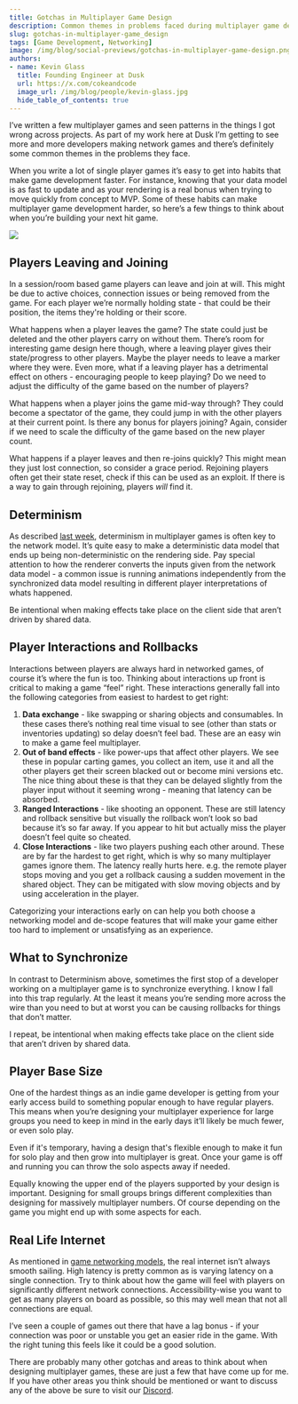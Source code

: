 ```yaml
---
title: Gotchas in Multiplayer Game Design  
description: Common themes in problems faced during multiplayer game design 
slug: gotchas-in-multiplayer-game_design 
tags: [Game Development, Networking]
image: /img/blog/social-previews/gotchas-in-multiplayer-game-design.png
authors:
- name: Kevin Glass 
  title: Founding Engineer at Dusk  
  url: https://x.com/cokeandcode
  image_url: /img/blog/people/kevin-glass.jpg
  hide_table_of_contents: true
---
```


<head>
  <title>Gotchas in Multiplayer Game Design</title>
  <meta property="og:title" content="Gotchas in Multiplayer Game Design"/>
</head>

I’ve written a few multiplayer games and seen patterns in the things I got wrong across projects. As part of my work here at Dusk I’m getting to see more and more developers making network games and there’s definitely some common themes in the problems they face.

When you write a lot of single player games it’s easy to get into habits that make game development faster. For instance, knowing that your data model is as fast to update and as your rendering is a real bonus when trying to move quickly from concept to MVP. Some of these habits can make multiplayer game development harder, so here’s a few things to think about when you’re building your next hit game.

![](/img/blog/social-previews/gotchas-in-multiplayer-game-design.png)

## Players Leaving and Joining

In a session/room based game players can leave and join at will. This might be due to active choices, connection issues or being removed from the game. For each player we’re normally holding state - that could be their position, the items they're holding or their score. 

What happens when a player leaves the game? The state could just be deleted and the other players carry on without them. There’s room for interesting game design here though, where a leaving player gives their state/progress to other players. Maybe the player needs to leave a marker where they were. Even more, what if a leaving player has a detrimental effect on others - encouraging people to keep playing? Do we need to adjust the difficulty of the game based on the number of players?

What happens when a player joins the game mid-way through? They could become a spectator of the game, they could jump in with the other players at their current point. Is there any bonus for players joining? Again, consider if we need to scale the difficulty of the game based on the new player count.

What happens if a player leaves and then re-joins quickly? This might mean they just lost connection, so consider a grace period. Rejoining players often get their state reset, check if this can be used as an exploit. If there is a way to gain through rejoining, players *will* find it.
 
## Determinism

As described [last week](https://developers.dusk.gg/blog/making-js-deterministic-for-fun-and-glory), determinism in multiplayer games is often key to the network model. It’s quite easy to make a deterministic data model that ends up being non-deterministic on the rendering side. Pay special attention to how the renderer converts the inputs given from the network data model - a common issue is running animations independently from the synchronized data model resulting in different player interpretations of whats happened.

Be intentional when making effects take place on the client side that aren’t driven by shared data.

## Player Interactions and Rollbacks

Interactions between players are always hard in networked games, of course it’s where the fun is too. Thinking about interactions up front is critical to making a game “feel” right. These interactions generally fall into the following categories from easiest to hardest to get right:

1. **Data exchange** - like swapping or sharing objects and consumables. In these cases there’s nothing real time visual to see (other than stats or inventories updating) so delay doesn’t feel bad. These are an easy win to make a game feel multiplayer.
1. **Out of band effects** - like power-ups that affect other players. We see these in popular carting games, you collect an item, use it and all the other players get their screen blacked out or become mini versions etc. The nice thing about these is that they can be delayed slightly from the player input without it seeming wrong - meaning that latency can be absorbed. 
1. **Ranged Interactions** - like shooting an opponent. These are still latency and rollback sensitive but visually the rollback won’t look so bad because it’s so far away. If you appear to hit but actually miss the player doesn’t feel quite so cheated. 
1. **Close Interactions** - like two players pushing each other around. These are by far the hardest to get right, which is why so many multiplayer games ignore them. The latency really hurts here. e.g. the remote player stops moving and you get a rollback causing a sudden movement in the shared object. They can be mitigated with slow moving objects and by using acceleration in the player.

Categorizing your interactions early on can help you both choose a networking model and de-scope features that will make your game either too hard to implement or unsatisfying as an experience.

## What to Synchronize

In contrast to Determinism above, sometimes the first stop of a developer working on a multiplayer game is to synchronize everything. I know I fall into this trap regularly. At the least it means you’re sending more across the wire than you need to but at worst you can be causing rollbacks for things that don’t matter. 

I repeat, be intentional when making effects take place on the client side that aren’t driven by shared data.

## Player Base Size

One of the hardest things as an indie game developer is getting from your early access build to something popular enough to have regular players. This means when you’re designing your multiplayer experience for large groups you need to keep in mind in the early days it’ll likely be much fewer, or even solo play. 

Even if it's temporary, having a design that's flexible enough to make it fun for solo play and then grow into multiplayer is great. Once your game is off and running you can throw the solo aspects away if needed.

Equally knowing the upper end of the players supported by your design is important. Designing for small groups brings different complexities than designing for massively multiplayer numbers. Of course depending on the game you might end up with some aspects for each.

## Real Life Internet

As mentioned in [game networking models](https://developers.dusk.gg/blog/modern-game-networking-models), the real internet isn’t always smooth sailing. High latency is pretty common as is varying latency on a single connection. Try to think about how the game will feel with players on significantly different network connections. Accessibility-wise you want to get as many players on board as possible, so this may well mean that not all connections are equal.

I’ve seen a couple of games out there that have a lag bonus - if your connection was poor or unstable you get an easier ride in the game. With the right tuning this feels like it could be a good solution.

There are probably many other gotchas and areas to think about when designing multiplayer games, these are just a few that have come up for me. If you have other areas you think should be mentioned or want to discuss any of the above be sure to visit our [Discord](https://discord.gg/dusk-devs). 

